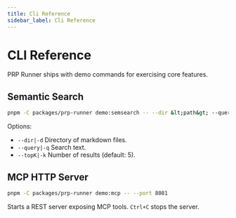 ```yaml
---
title: Cli Reference
sidebar_label: Cli Reference
---
```


# CLI Reference

PRP Runner ships with demo commands for exercising core features.

## Semantic Search

```bash
pnpm -C packages/prp-runner demo:semsearch -- --dir &lt;path&gt; --query &lt;text&gt; --topK &lt;n&gt;
```

Options:
- `--dir|-d` Directory of markdown files.
- `--query|-q` Search text.
- `--topK|-k` Number of results (default: 5).

## MCP HTTP Server

```bash
pnpm -C packages/prp-runner demo:mcp -- --port 8081
```

Starts a REST server exposing MCP tools. `Ctrl+C` stops the server.
